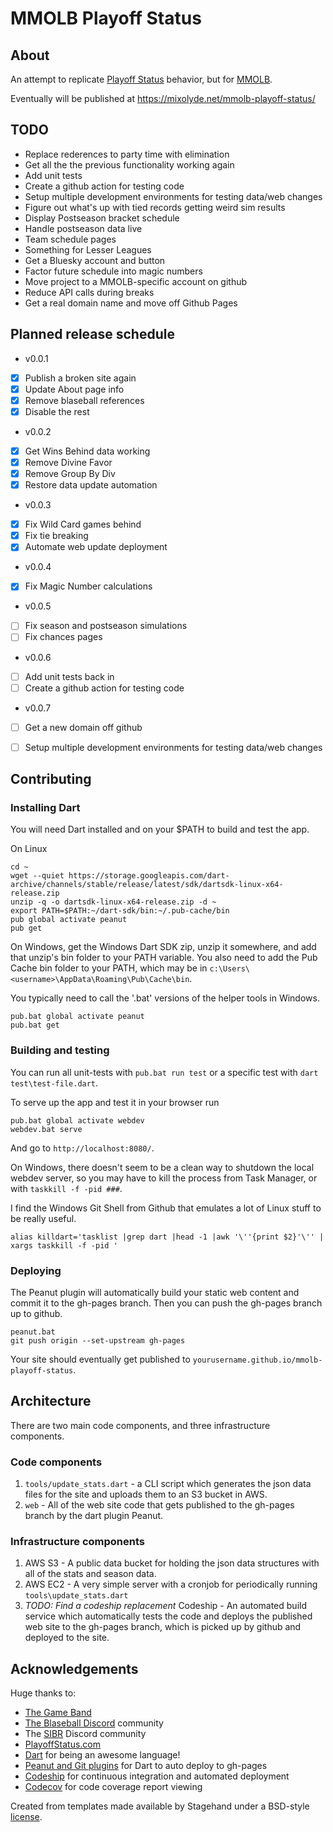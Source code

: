 # MMOLB Playoff Status

## About
An attempt to replicate [Playoff Status](http://playoffstatus.com)
 behavior, but for [MMOLB](https://mmolb.com).
 
Eventually will be published at https://mixolyde.net/mmolb-playoff-status/

## TODO
* Replace rederences to party time with elimination
* Get all the the previous functionality working again
* Add unit tests
* Create a github action for testing code
* Setup multiple development environments for testing data/web changes
* Figure out what's up with tied records getting weird sim results
* Display Postseason bracket schedule
* Handle postseason data live
* Team schedule pages
* Something for Lesser Leagues
* Get a Bluesky account and button
* Factor future schedule into magic numbers
* Move project to a MMOLB-specific account on github
* Reduce API calls during breaks
* Get a real domain name and move off Github Pages

## Planned release schedule
* v0.0.1 
- [x] Publish a broken site again
- [x] Update About page info
- [x] Remove blaseball references
- [x] Disable the rest

* v0.0.2
- [x] Get Wins Behind data working
- [x] Remove Divine Favor
- [x] Remove Group By Div
- [x] Restore data update automation

* v0.0.3
- [x] Fix Wild Card games behind
- [x] Fix tie breaking
- [x] Automate web update deployment

* v0.0.4
- [x] Fix Magic Number calculations

* v0.0.5
- [ ] Fix season and postseason simulations
- [ ] Fix chances pages

* v0.0.6
- [ ] Add unit tests back in
- [ ] Create a github action for testing code

* v0.0.7
- [ ] Get a new domain off github
- [ ] Setup multiple development environments for testing data/web changes


## Contributing

### Installing Dart
You will need Dart installed and on your $PATH to build and test 
the app.

On Linux
```
cd ~
wget --quiet https://storage.googleapis.com/dart-archive/channels/stable/release/latest/sdk/dartsdk-linux-x64-release.zip
unzip -q -o dartsdk-linux-x64-release.zip -d ~
export PATH=$PATH:~/dart-sdk/bin:~/.pub-cache/bin
pub global activate peanut
pub get
```
On Windows, get the Windows Dart SDK zip, unzip it somewhere,
and add that unzip's bin folder to your PATH variable. You also need
to add the Pub Cache bin folder to your PATH, which may be in 
`c:\Users\<username>\AppData\Roaming\Pub\Cache\bin`.

You typically need to call the '.bat' versions of the helper tools
in Windows.

```
pub.bat global activate peanut
pub.bat get
```

### Building and testing
You can run all unit-tests with `pub.bat run test` or
a specific test with `dart test\test-file.dart`.

To serve up the app and test it in your browser run
```
pub.bat global activate webdev
webdev.bat serve
```
And go to `http://localhost:8080/`.

On Windows, there doesn't seem to be a clean way to shutdown
the local webdev server, so you may have to kill the process
from Task Manager, or with `taskkill -f -pid ###`.

I find the Windows Git Shell from Github that emulates a lot of Linux
stuff to be really useful.

```
alias killdart='tasklist |grep dart |head -1 |awk '\''{print $2}'\'' | xargs taskkill -f -pid '
```

### Deploying
The Peanut plugin will automatically build your static web content
and commit it to the gh-pages branch. Then you can push the gh-pages
branch up to github.

```
peanut.bat
git push origin --set-upstream gh-pages
```

Your site should eventually get published to 
`yourusername.github.io/mmolb-playoff-status`.

## Architecture
There are two main code components, and three infrastructure components.

### Code components
1. `tools/update_stats.dart` - a CLI script which generates the json data files
for the site and uploads them to an S3 bucket in AWS.
2. `web` - All of the web site code that gets published to the gh-pages branch
by the dart plugin Peanut.

### Infrastructure components
1. AWS S3 - A public data bucket for holding the json data structures with all of the stats and season
data.
2. AWS EC2 - A very simple server with a cronjob for periodically running
`tools\update_stats.dart`
3. *TODO: Find a codeship replacement* Codeship - An automated build service which automatically tests the code
and deploys the published web site to the gh-pages branch, which is picked up
by github and deployed to the site.


## Acknowledgements
Huge thanks to:
* [The Game Band](https://thegameband.com/)
* [The Blaseball Discord](https://discord.gg/3uFgJhu) community
* The [SIBR](https://github.com/Society-for-Internet-Blaseball-Research) Discord community
* [PlayoffStatus.com](http://PlayoffStatus.com)
* [Dart](https://dart.dev/) for being an awesome language!
* [Peanut and Git plugins](https://github.com/kevmoo) for Dart to auto deploy to gh-pages
* [Codeship](https://codeship.com) for continuous integration and automated deployment
* [Codecov](https://app.codecov.io) for code coverage report viewing

Created from templates made available by Stagehand under a BSD-style
[license](https://github.com/dart-lang/stagehand/blob/master/LICENSE).
